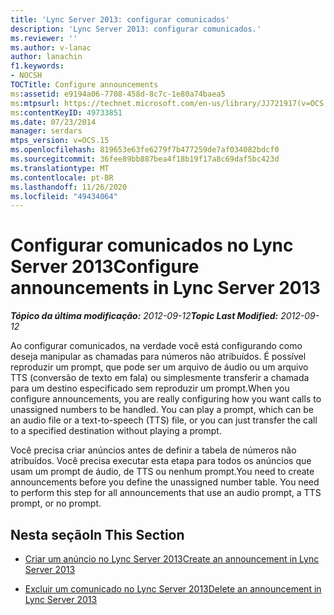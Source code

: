 ```yaml
---
title: 'Lync Server 2013: configurar comunicados'
description: 'Lync Server 2013: configurar comunicados.'
ms.reviewer: ''
ms.author: v-lanac
author: lanachin
f1.keywords:
- NOCSH
TOCTitle: Configure announcements
ms:assetid: e9194a06-7708-458d-8c7c-1e80a74baea5
ms:mtpsurl: https://technet.microsoft.com/en-us/library/JJ721917(v=OCS.15)
ms:contentKeyID: 49733851
ms.date: 07/23/2014
manager: serdars
mtps_version: v=OCS.15
ms.openlocfilehash: 819653e63fe6279f7b477259de7af034082bdcf0
ms.sourcegitcommit: 36fee89bb887bea4f18b19f17a8c69daf5bc423d
ms.translationtype: MT
ms.contentlocale: pt-BR
ms.lasthandoff: 11/26/2020
ms.locfileid: "49434064"
---
```

# <a name="configure-announcements-in-lync-server-2013"></a><span data-ttu-id="c2c1d-103">Configurar comunicados no Lync Server 2013</span><span class="sxs-lookup"><span data-stu-id="c2c1d-103">Configure announcements in Lync Server 2013</span></span>

<div data-xmlns="http://www.w3.org/1999/xhtml">

<div class="topic" data-xmlns="http://www.w3.org/1999/xhtml" data-msxsl="urn:schemas-microsoft-com:xslt" data-cs="https://msdn.microsoft.com/">

<div data-asp="https://msdn2.microsoft.com/asp">



</div>

<div id="mainSection">

<div id="mainBody"><span data-ttu-id="c2c1d-104">

<span> </span></span><span class="sxs-lookup"><span data-stu-id="c2c1d-104">

<span> </span></span></span>

<span data-ttu-id="c2c1d-105">_**Tópico da última modificação:** 2012-09-12_</span><span class="sxs-lookup"><span data-stu-id="c2c1d-105">_**Topic Last Modified:** 2012-09-12_</span></span>

<span data-ttu-id="c2c1d-p101">Ao configurar comunicados, na verdade você está configurando como deseja manipular as chamadas para números não atribuídos. É possível reproduzir um prompt, que pode ser um arquivo de áudio ou um arquivo TTS (conversão de texto em fala) ou simplesmente transferir a chamada para um destino especificado sem reproduzir um prompt.</span><span class="sxs-lookup"><span data-stu-id="c2c1d-p101">When you configure announcements, you are really configuring how you want calls to unassigned numbers to be handled. You can play a prompt, which can be an audio file or a text-to-speech (TTS) file, or you can just transfer the call to a specified destination without playing a prompt.</span></span>

<span data-ttu-id="c2c1d-p102">Você precisa criar anúncios antes de definir a tabela de números não atribuídos. Você precisa executar esta etapa para todos os anúncios que usam um prompt de áudio, de TTS ou nenhum prompt.</span><span class="sxs-lookup"><span data-stu-id="c2c1d-p102">You need to create announcements before you define the unassigned number table. You need to perform this step for all announcements that use an audio prompt, a TTS prompt, or no prompt.</span></span>

<div>

## <a name="in-this-section"></a><span data-ttu-id="c2c1d-110">Nesta seção</span><span class="sxs-lookup"><span data-stu-id="c2c1d-110">In This Section</span></span>

  - [<span data-ttu-id="c2c1d-111">Criar um anúncio no Lync Server 2013</span><span class="sxs-lookup"><span data-stu-id="c2c1d-111">Create an announcement in Lync Server 2013</span></span>](lync-server-2013-create-an-announcement.md)

  - [<span data-ttu-id="c2c1d-112">Excluir um comunicado no Lync Server 2013</span><span class="sxs-lookup"><span data-stu-id="c2c1d-112">Delete an announcement in Lync Server 2013</span></span>](lync-server-2013-delete-an-announcement.md)

<span data-ttu-id="c2c1d-113"></div>

</div>

<span> </span>

</div>

</div>

</span><span class="sxs-lookup"><span data-stu-id="c2c1d-113"></div>

</div>

<span> </span>

</div>

</div>

</span></span></div>

